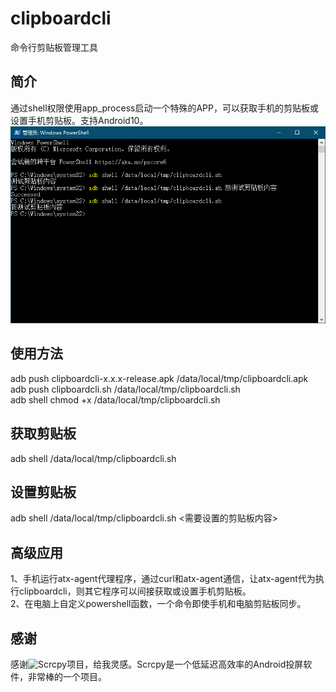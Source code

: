 # clipboardcli
命令行剪贴板管理工具  
## 简介
通过shell权限使用app_process启动一个特殊的APP，可以获取手机的剪贴板或设置手机剪贴板。支持Android10。  
![screenshot](assets/无标题.png)
## 使用方法
adb push clipboardcli-x.x.x-release.apk /data/local/tmp/clipboardcli.apk  
adb push clipboardcli.sh /data/local/tmp/clipboardcli.sh  
adb shell chmod +x /data/local/tmp/clipboardcli.sh  
## 获取剪贴板
adb shell /data/local/tmp/clipboardcli.sh
## 设置剪贴板
adb shell /data/local/tmp/clipboardcli.sh <需要设置的剪贴板内容>
## 高级应用
1、手机运行atx-agent代理程序，通过curl和atx-agent通信，让atx-agent代为执行clipboardcli，则其它程序可以间接获取或设置手机剪贴板。  
2、在电脑上自定义powershell函数，一个命令即使手机和电脑剪贴板同步。  
## 感谢
感谢![Scrcpy](https://github.com/Genymobile/scrcpy)项目，给我灵感。Scrcpy是一个低延迟高效率的Android投屏软件，非常棒的一个项目。
